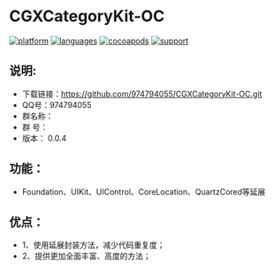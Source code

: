 # CGXCategoryKit-OC

 [![platform](https://img.shields.io/badge/platform-iOS-blue.svg?style=plastic)](#)
 [![languages](https://img.shields.io/badge/language-objective--c-blue.svg)](#) 
 [![cocoapods](https://img.shields.io/badge/cocoapods-supported-4BC51D.svg?style=plastic)](https://cocoapods.org/pods/CGXCategoryKit-OC)
 [![support](https://img.shields.io/badge/support-ios%208%2B-orange.svg)](#) 
 
## 说明:
- 下载链接：https://github.com/974794055/CGXCategoryKit-OC.git
-  QQ号：974794055
-  群名称：
-  群   号：
-  版本： 0.0.4
  
## 功能：    
-  Foundation、UIKit、UIControl、CoreLocation、QuartzCored等延展
 

 ## 优点：
-  1、使用延展封装方法，减少代码重复度；
-  2、提供更加全面丰富、高度的方法； 





